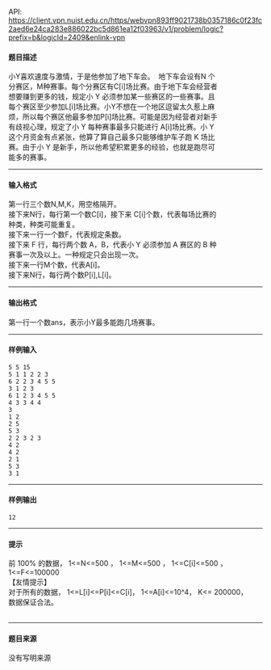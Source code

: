 API: https://client.vpn.nuist.edu.cn/https/webvpn893ff9021738b0357186c0f23fc2aed6e24ca283e886022bc5d861ea12f03963/v1/problem/logic?prefix=b&logicId=2409&enlink-vpn

#### 题目描述

小Y喜欢速度与激情，于是他参加了地下车会。  地下车会设有N 个  
分赛区，M种赛事。每个分赛区有C\[i\]场比赛。由于地下车会经营者  
想要赚到更多的钱，规定小 Y 必须参加某一些赛区的一些赛事。且  
每个赛区至少参加L\[i\]场比赛。小Y不想在一个地区逗留太久惹上麻  
烦，所以每个赛区他最多参加P\[i\]场比赛。可能是因为经营者对新手  
有歧视心理，规定了小 Y 每种赛事最多只能进行 A\[i\]场比赛。小 Y  
这个月资金有点紧张，他算了算自己最多只能够维护车子跑 K 场比  
赛。由于小 Y 是新手，所以他希望积累更多的经验，也就是跑尽可  
能多的赛事。

---

#### 输入格式

第一行三个数N,M,K，用空格隔开。  
接下来N行，每行第一个数C\[i\]，接下来 C\[i\]个数，代表每场比赛的  
种类，种类可能重复。  
接下来一行一个数F，代表规定条数。  
接下来 F 行，每行两个数 A，B，代表小 Y 必须参加 A 赛区的 B 种  
赛事一次及以上。一种规定只会出现一次。  
接下来一行M个数，代表A\[i\]。  
接下来N行，每行两个数P\[i\],L\[i\]。

---

#### 输出格式

第一行一个数ans，表示小Y最多能跑几场赛事。

---

#### 样例输入
```
5 5 15 
5 1 1 2 2 3 
6 2 2 3 4 5 5 
3 1 2 3 
6 1 2 3 4 5 5 
4 3 3 4 4 
3 
1 2 
2 5 
5 3 
2 2 3 2 3 
4 2 
4 2 
2 1 
5 3 
3 1 
```

---

#### 样例输出
```
12
```

---

#### 提示

前 100% 的数据， 1<=N<=500 ， 1<=M<=500 ， 1<=C\[i\]<=500 ，  
1<=F<=100000  
【友情提示】  
对于所有的数据， 1<=L\[i\]<=P\[i\]<=C\[i\]， 1<=A\[i\]<=10^4， K<= 200000，  
数据保证合法。   
 

---

#### 题目来源

没有写明来源